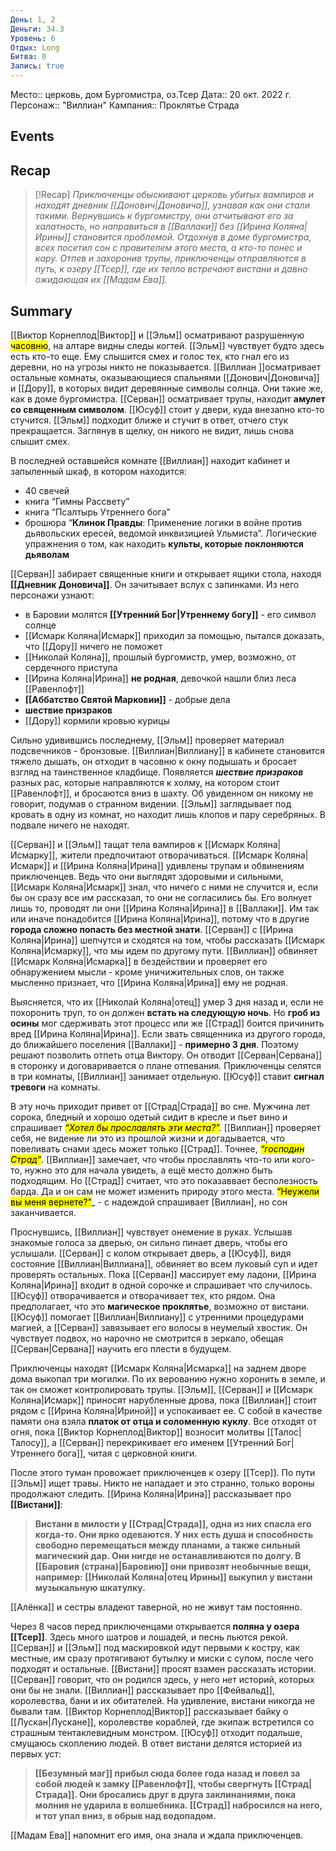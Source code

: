 ```yaml
---
День: 1, 2
Деньги: 34.3
Уровень: 6
Отдых: Long
Битва: 0
Запись: true
---
```

Место:: церковь, дом Бургомистра, оз.Тсер
Дата:: 20 окт. 2022 г.
Персонаж:: "Виллиан"
Кампания:: Проклятье Страда

## Events

## Recap
> [!Recap]
> *Приключенцы обыскивают церковь убитых вампиров и находят дневник [[Донович|Доновича]], узнавая как они стали такими. Вернувшись к бургомистру, они отчитывают его за халатность, но направиться в [[Валлаки]] без [[Ирина Коляна|Ирины]] становится проблемой. Отдохнув в доме бургомистра, всех посетил сон с правителем этого места, а кто-то понес и кару. Отпев и захоронив трупы, приключенцы отправляются в путь, к озеру [[Тсер]], где их тепло встречают вистани и давно ожидающая их [[Мадам Ева]].*

##  Summary

[[Виктор Корнеплод|Виктор]] и [[Эльм]] осматривают разрушенную <mark class="purple">часовню</mark>, на алтаре видны следы когтей. [[Эльм]] чувствует будто здесь есть кто-то еще. Ему слышится смех и голос тех, кто гнал его из деревни, но на угрозы никто не показывается. [[Виллиан ]]осматривает остальные комнаты, оказывающиеся спальнями [[Донович|Доновича]] и [[Дору]], в которых видит деревянные символы солнца. Они такие же, как в доме бургомистра. [[Серван]] осматривает трупы, находит **амулет со священным символом**. [[Юсуф]] стоит у двери, куда внезапно кто-то стучится. [[Эльм]] подходит ближе и стучит в ответ, отчего стук прекращается. Заглянув в щелку, он никого не видит, лишь снова слышит смех.

В последней оставшейся комнате [[Виллиан]] находит кабинет и запыленный шкаф, в котором находится:
-   40 свечей
-   книга “Гимны Рассвету”
-   книга “Псалтырь Утреннего бога”
-   брошюра “**Клинок Правды**: Применение логики в войне против дьявольских ересей, ведомой инквизицией Ульмиста”. Логические упражнения о том, как находить **культы, которые поклоняются дьяволам**

[[Серван]] забирает священные книги и открывает ящики стола, находя **[[Дневник Доновича]]**. Он зачитывает вслух с запинками. Из него персонажи узнают:
-   в Баровии молятся **[[Утренний Бог|Утреннему богу]]** - его символ солнце
-   [[Исмарк Коляна|Исмарк]] приходил за помощью, пытался доказать, что [[Дору]] ничего не поможет
-   [[Николай Коляна]], прошлый бургомистр, умер, возможно, от сердечного приступа
-   [[Ирина Коляна|Ирина]] **не родная**, девочкой нашли близ леса [[Равенлофт]]
-   **[[Аббатство Святой Марковии]]** - добрые дела
-   **шествие призраков**
-   [[Дору]] кормили кровью курицы

Сильно удивившись последнему, [[Эльм]] проверяет материал подсвечников - бронзовые. [[Виллиан|Виллиану]] в кабинете становится тяжело дышать, он отходит в часовню к окну подышать и бросает взгляд на таинственное кладбище. Появляется _**шествие призраков**_ разных рас, которые направляются к холму, на котором стоит [[Равенлофт]], и бросаются вниз в шахту. Об увиденном он никому не говорит, подумав о странном видении. [[Эльм]] заглядывает под кровать в одну из комнат, но находит лишь клопов и пару серебряных. В подвале ничего не находят.

[[Серван]] и [[Эльм]] тащат тела вампиров к [[Исмарк Коляна|Исмарку]], жители предпочитают отворачиваться. [[Исмарк Коляна|Исмарк]] и [[Ирина Коляна|Ирина]] удивлены трупам и обвинениям приключенцев. Ведь что они выглядят здоровыми и сильными, [[Исмарк Коляна|Исмарк]] знал, что ничего с ними не случится и, если бы он сразу все им рассказал, то они не согласились бы. Его волнует лишь то, проводят ли они [[Ирина Коляна|Ирина]] в [[Валлаки]]. Им так или иначе понадобится [[Ирина Коляна|Ирина]], потому что в другие **города сложно попасть без местной знати**. [[Серван]] с [[Ирина Коляна|Ирина]] шепчутся и сходятся на том, чтобы рассказать [[Исмарк Коляна|Исмарку]], что мы идем по другому пути. [[Виллиан]] обвиняет [[Исмарк Коляна|Исмарка]] в бездействии и проверяет его обнаружением мысли - кроме уничижительных слов, он также мысленно признает, что [[Ирина Коляна|Ирина]] ему не родная.

Выясняется, что их [[Николай Коляна|отец]] умер 3 дня назад и, если не похоронить труп, то он должен **встать на следующую ночь**. Но **гроб из осины** мог сдерживать этот процесс или же [[Страд]] боится причинить вред [[Ирина Коляна|Ирина]]. Если звать священника из другого города, до ближайшего поселения [[Валлаки]] - **примерно 3 дня**. Поэтому решают позволить отпеть отца Виктору. Он отводит [[Серван|Сервана]] в сторонку и договаривается о плане отпевания. Приключенцы селятся в три комнаты, [[Виллиан]] занимает отдельную. [[Юсуф]] ставит **сигнал тревоги** на комнаты.

В эту ночь приходит привет от [[Страд|Страда]] во сне. Мужчина лет сорока, бледный и хорошо одетый сидит в кресле и пьет вино и спрашивает _<mark class="green">“Хотел бы прославлять эти места?”</mark>._ [[Виллиан]] проверяет себя, не видение ли это из прошлой жизни и догадывается, что повеливать снами здесь может только [[Страд]]. Точнее, _<mark class="green">“господин Страд”</mark>_. [[Виллиан]] замечает, что чтобы прославлять что-то или кого-то, нужно это для начала увидеть, а ещё место должно быть подходящим. Но [[Страд]] считает, что это показаввает бесполезность барда. Да и он сам не может изменить природу этого места. <mark class="green">“Неужели вы меня вернете?”</mark>_ - с надеждой спрашивает [Виллиан], но сон заканчивается.

Проснувшись, [[Виллиан]] чувствует онемение в руках. Услышав знакомые голоса за дверью, он сильно пинает дверь, чтобы его услышали. [[Серван]] с колом открывает дверь, а [[Юсуф]], видя состояние [[Виллиан|Виллиана]], обвиняет во всем луковый суп и идет проверять остальных. Пока [[Серван]] массирует ему ладони, [[Ирина Коляна|Ирина]] входит в одной сорочке и спрашивает что случилось. [[Юсуф]] отворачивается и отворачивает тех, кто рядом. Она предполагает, что это **магическое проклятье**, возможно от вистани. [[Юсуф]] помогает [[Виллиан|Виллиану]] с утренними процедурами магией, а [[Серван]] завязывает его волосы в неумелый хвостик. Он чувствует подвох, но нарочно не смотрится в зеркало, обещая [[Серван|Сервана]] научить его плести в будущем.

Приключенцы находят [[Исмарк Коляна|Исмарка]] на заднем дворе дома выкопал три могилки. По их верованию нужно хоронить в земле, и так он сможет контролировать трупы. [[Эльм]], [[Серван]] и [[Исмарк Коляна|Исмарк]] приносят нарубленные дрова, пока [[Виллиан]] стоит рядом с [[Ирина Коляна|Ириной]] и успокаивает ее. С собой в качестве памяти она взяла **платок от отца и соломенную куклу**. Все отходят от огня, пока [[Виктор Корнеплод|Виктор]] возносит молитвы [[Талос|Талосу]], а [[Серван]] перекрикивает его именем [[Утренний Бог|Утреннего бога]], читая с церковной книги.

После этого туман провожает приключенцев к озеру [[Тсер]]. По пути [[Эльм]] ищет травы. Никто не нападает и это странно, только вороны продолжают следить. [[Ирина Коляна|Ирина]] рассказывает про **[[Вистани]]**:
> **Вистани в милости у [[Страд|Страда]], одна из них спасла его когда-то. Они ярко одеваются. У них есть душа и способность свободно перемещаться между планами, а также сильный магический дар. Они нигде не останавливаются по долгу. В [[Баровия (страна)|Баровию]] они привозят необычные вещи, например: [[Николай Коляна|отец Ирины]] выкупил у вистани музыкальную шкатулку.**

[[Алёнка]] и сестры владеют таверной, но не живут там постоянно.

Через 8 часов перед приключенцами открывается **поляна у озера [[Тсер]]**. Здесь много шатров и лошадей, и песнь льются рекой. [[Серван]] и [[Эльм]] под маскировкой идут первыми к костру, как местные, им сразу протягивают бутылку и миски с супом, после чего подходят и остальные. [[Вистани]] просят взамен рассказать истории. [[Серван]] говорит, что он родился здесь, у него нет историй, которых они бы не знали. [[Виллиан]] рассказывает про [[Фейвальд]], королевства, бани и их обитателей. На удивление, вистани никогда не бывали там. [[Виктор Корнеплод|Виктор]] рассказывает байку о [[Лускан|Лускане]], королевстве кораблей, где экипаж встретился со страшным тентаклевидным монстром. [[Юсуф]] отходит подальше, смущаюсь скоплению людей. В ответ вистани делятся историей из первых уст:
> **[[Безумный маг]] прибыл сюда более года назад и повел за собой людей к замку [[Равенлофт]], чтобы свергнуть [[Страд|Страда]]. Они бросались друг в друга заклинаниями, пока молния не ударила в волшебника. [[Страд]] набросился на него, и тот упал вниз, в обрыв над водопадом.**

[[Мадам Ева]] напомнит его имя, она знала и ждала приключенцев.
